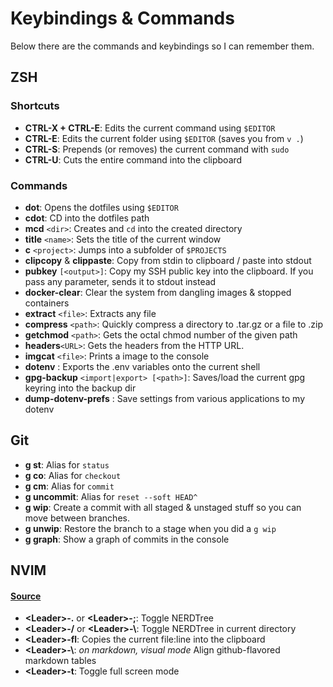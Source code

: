 # Keybindings & Commands

Below there are the commands and keybindings so I can remember them.

## ZSH

### Shortcuts

* __CTRL-X + CTRL-E__: Edits the current command using `$EDITOR`
* __CTRL-E__: Edits the current folder using `$EDITOR` (saves you from `v .`)
* __CTRL-S__: Prepends (or removes) the current command with `sudo`
* __CTRL-U__: Cuts the entire command into the clipboard

### Commands

* __dot__: Opens the dotfiles using `$EDITOR`
* __cdot__: CD into the dotfiles path
* __mcd__ `<dir>`: Creates and `cd` into the created directory
* __title__ `<name>`: Sets the title of the current window
* __c__ `<project>`: Jumps into a subfolder of `$PROJECTS`
* __clipcopy__ & __clippaste__: Copy from stdin to clipboard / paste into stdout
* __pubkey__ `[<output>]`: Copy my SSH public key into the clipboard. If you pass any parameter,
  sends it to stdout instead
* __docker-clear__: Clear the system from dangling images & stopped containers
* __extract__ `<file>`: Extracts any file
* __compress__ `<path>`: Quickly compress a directory to .tar.gz or a file to .zip
* __getchmod__ `<path>`: Gets the octal chmod number of the given path
* __headers__`<URL>`: Gets the headers from the HTTP URL.
* __imgcat__ `<file>`: Prints a image to the console
* __dotenv__ : Exports the .env variables onto the current shell
* __gpg-backup__ `<import|export> [<path>]`: Saves/load the current gpg keyring into the backup dir
* __dump-dotenv-prefs__ : Save settings from various applications to my dotenv

## Git

* __g st__: Alias for `status`
* __g co__: Alias for `checkout`
* __g cm__: Alias for `commit`
* __g uncommit__: Alias for `reset --soft HEAD^`
* __g wip__: Create a commit with all staged & unstaged stuff so you can move between branches.
* __g unwip__: Restore the branch to a stage when you did a `g wip`
* __g graph__: Show a graph of commits in the console

## NVIM

#### [Source](plugins/nvim/include/.config/nvim/shortcuts.vim)

* __\<Leader\>-.__ or __\<Leader\>-;__: Toggle NERDTree
* __\<Leader\>-/__ or __\<Leader\>-\\__: Toggle NERDTree in current directory
* __\<Leader\>-fl__: Copies the current file:line into the clipboard
* __\<Leader\>-\\__: _on markdown, visual mode_ Align github-flavored markdown tables
* __\<Leader\>-t__: Toggle full screen mode
